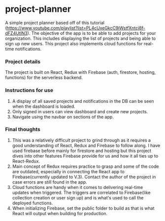 # project-planner
A simple project planner based off of this tutorial (https://www.youtube.com/playlist?list=PL4cUxeGkcC9iWstfXntcj8f-dFZ4UtlN3). The objective of the app is to be able to add projects for your organization. This includes displaying the list of projects and being able to sign up new users. This project also implements cloud functions for real-time notifications.

### Project details
The project is built on React, Redux with Firebase (auth, firestore, hosting, functions) for the serverless backend.

### Instructions for use
1. A display of all saved projects and notifications in the DB can be seen when the dashboard is loaded.
2. Only signed in users can view dashboard and create new projects.
3. Navigate using the navbar on sections of the app.

### Final thoughts
1. This was a relatively difficult project to grind through as it requires a good understanding of React, Redux and Firebase to follow along. I have used firebase before mainly for firestore and hosting but this project dives into other features Firebase provide for us and how it all ties up to React-Redux.
2. Main concept of Redux requires practice to grasp and some of the code are outdated, especially in connecting the React app to Firebase(currently updated to V.3). Contact the author of the project in case errors are still found in the app.
3. Cloud functions are handy when it comes to delivering real-time updates when triggered. The triggers are correlated to Firebase(like collection creation or user sign up) and is what's used to call the deployed functions.
4. When initializing Firebase, set the public folder to build as that is what React will output when building for production.
